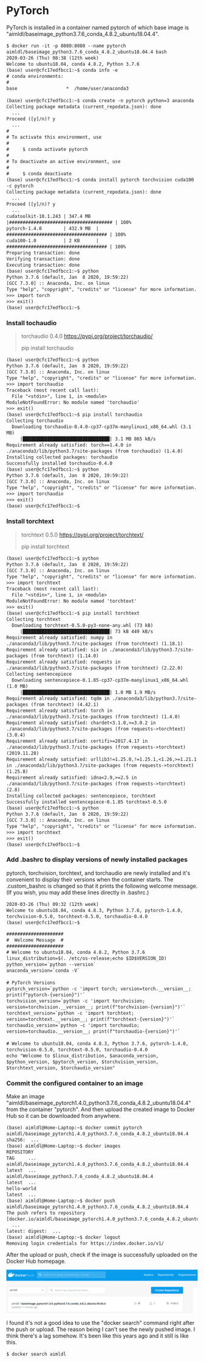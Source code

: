 # PyTorch 

PyTorch is installed in a container named pytorch of which base image is "aimldl/baseimage_python3.7.6_conda_4.8.2_ubuntu18.04.4".



```
$ docker run -it -p 8080:8080 --name pytorch aimldl/baseimage_python3.7.6_conda_4.8.2_ubuntu18.04.4 bash
2020-03-26 (Thu) 08:38 (12th week)
Welcome to ubuntu18.04, conda 4.8.2, Python 3.7.6
(base) user@cfc17edfbcc1:~$ conda info -e
# conda environments:
#
base                  *  /home/user/anaconda3

(base) user@cfc17edfbcc1:~$ conda create -n pytorch python=3 anaconda
Collecting package metadata (current_repodata.json): done
  ...
Proceed ([y]/n)? y
  ...
#
# To activate this environment, use
#
#     $ conda activate pytorch
#
# To deactivate an active environment, use
#
#     $ conda deactivate
(base) user@cfc17edfbcc1:~$ conda install pytorch torchvision cuda100 -c pytorch
Collecting package metadata (current_repodata.json): done
  ...
Proceed ([y]/n)? y
  ...
cudatoolkit-10.1.243 | 347.4 MB  |###################################### | 100% 
pytorch-1.4.0        | 432.9 MB  | ##################################### | 100% 
cuda100-1.0          | 2 KB      | ##################################### | 100% 
Preparing transaction: done
Verifying transaction: done
Executing transaction: done
(base) user@cfc17edfbcc1:~$ python
Python 3.7.6 (default, Jan  8 2020, 19:59:22) 
[GCC 7.3.0] :: Anaconda, Inc. on linux
Type "help", "copyright", "credits" or "license" for more information.
>>> import torch
>>> exit()
(base) user@cfc17edfbcc1:~$
```



### Install tochaudio

> torchaudio 0.4.0
> https://pypi.org/project/torchaudio/
>
> pip install torchaudio

```
(base) user@cfc17edfbcc1:~$ python
Python 3.7.6 (default, Jan  8 2020, 19:59:22) 
[GCC 7.3.0] :: Anaconda, Inc. on linux
Type "help", "copyright", "credits" or "license" for more information.
>>> import torchaudio
Traceback (most recent call last):
  File "<stdin>", line 1, in <module>
ModuleNotFoundError: No module named 'torchaudio'
>>> exit()
(base) user@cfc17edfbcc1:~$ pip install torchaudio
Collecting torchaudio
  Downloading torchaudio-0.4.0-cp37-cp37m-manylinux1_x86_64.whl (3.1 MB)
     |████████████████████████████████| 3.1 MB 865 kB/s 
Requirement already satisfied: torch==1.4.0 in ./anaconda3/lib/python3.7/site-packages (from torchaudio) (1.4.0)
Installing collected packages: torchaudio
Successfully installed torchaudio-0.4.0
(base) user@cfc17edfbcc1:~$ python
Python 3.7.6 (default, Jan  8 2020, 19:59:22) 
[GCC 7.3.0] :: Anaconda, Inc. on linux
Type "help", "copyright", "credits" or "license" for more information.
>>> import torchaudio
>>> exit()
(base) user@cfc17edfbcc1:~$
```

### Install torchtext

> torchtext 0.5.0
> https://pypi.org/project/torchtext/
>
> pip install torchtext

```
(base) user@cfc17edfbcc1:~$ python
Python 3.7.6 (default, Jan  8 2020, 19:59:22) 
[GCC 7.3.0] :: Anaconda, Inc. on linux
Type "help", "copyright", "credits" or "license" for more information.
>>> import torchtext
Traceback (most recent call last):
  File "<stdin>", line 1, in <module>
ModuleNotFoundError: No module named 'torchtext'
>>> exit()
(base) user@cfc17edfbcc1:~$ pip install torchtext
Collecting torchtext
  Downloading torchtext-0.5.0-py3-none-any.whl (73 kB)
     |████████████████████████████████| 73 kB 449 kB/s 
Requirement already satisfied: numpy in ./anaconda3/lib/python3.7/site-packages (from torchtext) (1.18.1)
Requirement already satisfied: six in ./anaconda3/lib/python3.7/site-packages (from torchtext) (1.14.0)
Requirement already satisfied: requests in ./anaconda3/lib/python3.7/site-packages (from torchtext) (2.22.0)
Collecting sentencepiece
  Downloading sentencepiece-0.1.85-cp37-cp37m-manylinux1_x86_64.whl (1.0 MB)
     |████████████████████████████████| 1.0 MB 1.9 MB/s 
Requirement already satisfied: tqdm in ./anaconda3/lib/python3.7/site-packages (from torchtext) (4.42.1)
Requirement already satisfied: torch in ./anaconda3/lib/python3.7/site-packages (from torchtext) (1.4.0)
Requirement already satisfied: chardet<3.1.0,>=3.0.2 in ./anaconda3/lib/python3.7/site-packages (from requests->torchtext) (3.0.4)
Requirement already satisfied: certifi>=2017.4.17 in ./anaconda3/lib/python3.7/site-packages (from requests->torchtext) (2019.11.28)
Requirement already satisfied: urllib3!=1.25.0,!=1.25.1,<1.26,>=1.21.1 in ./anaconda3/lib/python3.7/site-packages (from requests->torchtext) (1.25.8)
Requirement already satisfied: idna<2.9,>=2.5 in ./anaconda3/lib/python3.7/site-packages (from requests->torchtext) (2.8)
Installing collected packages: sentencepiece, torchtext
Successfully installed sentencepiece-0.1.85 torchtext-0.5.0
(base) user@cfc17edfbcc1:~$ python
Python 3.7.6 (default, Jan  8 2020, 19:59:22) 
[GCC 7.3.0] :: Anaconda, Inc. on linux
Type "help", "copyright", "credits" or "license" for more information.
>>> import torchtext
>>> exit()
(base) user@cfc17edfbcc1:~$ 
```



### Add .bashrc to display versions of newly installed packages

pytorch, torchvision, torchtext, and torchaudio are newly installed and it's convenient to display their versions when the container starts. The .custom_bashrc is changed so that it prints the following welcome message. (If you wish, you may add these lines directly in .bashrc.)

```
2020-03-26 (Thu) 09:32 (12th week)
Welcome to ubuntu18.04, conda 4.8.3, Python 3.7.6, pytorch-1.4.0, torchvision-0.5.0, torchtext-0.5.0, torchaudio-0.4.0
(base) user@cfc17edfbcc1:~$
```

```
#####################
#  Welcome Message  #
#####################
# Welcome to ubuntu18.04, conda 4.8.2, Python 3.7.6
linux_distribution=$(. /etc/os-release;echo $ID$VERSION_ID)
python_version=`python --version`
anaconda_version=`conda -V`

# PyTorch Versions
pytorch_version=`python -c 'import torch; version=torch.__version__; print(f"pytorch-{version}")'`
torchvision_version=`python -c 'import torchvision; version=torchvision.__version__; print(f"torchvision-{version}")'`
torchtext_version=`python -c 'import torchtext; version=torchtext.__version__; print(f"torchtext-{version}")'`
torchaudio_version=`python -c 'import torchaudio; version=torchaudio.__version__; print(f"torchaudio-{version}")'`

# Welcome to ubuntu18.04, conda 4.8.3, Python 3.7.6, pytorch-1.4.0, torchvision-0.5.0, torchtext-0.5.0, torchaudio-0.4.0
echo "Welcome to $linux_distribution, $anaconda_version, $python_version, $pytorch_version, $torchvision_version, $torchtext_version, $torchaudio_version"
```



### Commit the configured container to an image

Make an image "aimldl/baseimage_pytorch1.4.0_python3.7.6_conda_4.8.2_ubuntu18.04.4" from the container "pytorch". And then upload the created image to Docker Hub so it can be downloaded from anywhere.

```
(base) aimldl@Home-Laptop:~$ docker commit pytorch aimldl/baseimage_pytorch1.4.0_python3.7.6_conda_4.8.2_ubuntu18.04.4
sha256:  ...
(base) aimldl@Home-Laptop:~$ docker images
REPOSITORY                                                            TAG     ... 
aimldl/baseimage_pytorch1.4.0_python3.7.6_conda_4.8.2_ubuntu18.04.4   latest  ...
aimldl/baseimage_python3.7.6_conda_4.8.2_ubuntu18.04.4                latest  ...
hello-world                                                           latest  ...
(base) aimldl@Home-Laptop:~$ docker push aimldl/baseimage_pytorch1.4.0_python3.7.6_conda_4.8.2_ubuntu18.04.4 
The push refers to repository [docker.io/aimldl/baseimage_pytorch1.4.0_python3.7.6_conda_4.8.2_ubuntu18.04.4]
  ...
latest: digest:  ...
(base) aimldl@Home-Laptop:~$ docker logout
Removing login credentials for https://index.docker.io/v1/
```



After the upload or push, check if the image is successfully uploaded on the Docker Hub homepage. 

<img src="images/dockerhub-pushed_image-baseimage_pytorch.png">

I found it's not a good idea to use the "docker search" command right after the push or upload. The reason being I can't see the newly pushed image. I think there's a lag somehow. It's been like this years ago and it still is like this.

```
$ docker search aimldl
```

